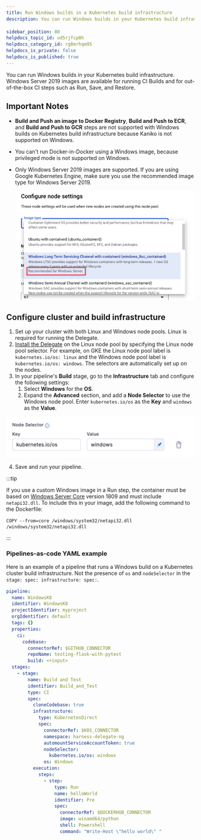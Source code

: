 ```yaml
---
title: Run Windows builds in a Kubernetes build infrastructure
description: You can run Windows builds in your Kubernetes build infrastructure.

sidebar_position: 80
helpdocs_topic_id: ud5rjfcp8h
helpdocs_category_id: rg8mrhqm95
helpdocs_is_private: false
helpdocs_is_published: true
---
```


You can run Windows builds in your Kubernetes build infrastructure. Windows Server 2019 images are available for running CI Builds and for out-of-the-box CI steps such as Run, Save, and Restore.

## Important Notes

* **Build and Push an image to Docker Registry**, **Build and Push to ECR**, and **Build and Push to GCR** steps are not supported with Windows builds on Kubernetes build infrastructure because Kaniko is not supported on Windows.
* You can't run Docker-in-Docker using a Windows image, because privileged mode is not supported on Windows.
* Only Windows Server 2019 images are supported. If you are using Google Kubernetes Engine, make sure you use the recommended image type for Windows Server 2019.

  ![](./static/run-windows-builds-in-a-kubernetes-build-infrastructure-10.png)

## Configure cluster and build infrastructure

1. Set up your cluster with both Linux and Windows node pools. Linux is required for running the Delegate.
2. [Install the Delegate](/docs/platform/Delegates/install-delegates/install-a-delegate) on the Linux node pool by specifying the Linux node pool selector. For example, on GKE the Linux node pool label is `kubernetes.io/os: linux` and the Windows node pool label is `kubernetes.io/os: windows`. The selectors are automatically set up on the nodes.
3. In your pipeline's **Build** stage, go to the **Infrastructure** tab and configure the following settings:
   1. Select **Windows** for the **OS**.
   2. Expand the **Advanced** section, and add a **Node Selector** to use the Windows node pool. Enter `kubernetes.io/os` as the **Key** and `windows` as the **Value**.

  ![](./static/run-windows-builds-in-a-kubernetes-build-infrastructure-11.png)

4. Save and run your pipeline.

:::tip

If you use a custom Windows image in a Run step, the container must be based on [Windows Server Core](https://hub.docker.com/_/microsoft-windows-servercore) version 1809 and must include `netapi32.dll`. To include this in your image, add the following command to the Dockerfile:

```
COPY --from=core /windows/system32/netapi32.dll /windows/system32/netapi32.dll
```

:::

### Pipelines-as-code YAML example

Here is an example of a pipeline that runs a Windows build on a Kubernetes cluster build infrastructure. Not the presence of `os` and `nodeSelector` in the `stage: spec: infrastructure: spec:`.

```yaml
pipeline:  
  name: WindowsK8  
  identifier: WindowsK8  
  projectIdentifier: myproject  
  orgIdentifier: default  
  tags: {}  
  properties:  
    ci:  
      codebase:  
        connectorRef: $GITHUB_CONNECTOR  
        repoName: testing-flask-with-pytest  
        build: <+input>  
  stages:  
    - stage:  
        name: Build and Test  
        identifier: Build_and_Test  
        type: CI  
        spec:  
          cloneCodebase: true  
          infrastructure:  
            type: KubernetesDirect  
            spec:  
              connectorRef: $K8S_CONNECTOR  
              namespace: harness-delegate-ng  
              automountServiceAccountToken: true  
              nodeSelector:  
                kubernetes.io/os: windows  
              os: Windows  
          execution:  
            steps:  
              - step:  
                  type: Run  
                  name: helloWorld  
                  identifier: Pre  
                  spec:  
                    connectorRef: $DOCKERHUB_CONNECTOR  
                    image: winamd64/python  
                    shell: Powershell  
                    command: "Write-Host \"hello world\" "
```
